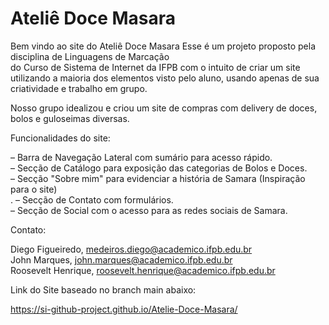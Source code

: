 # Ateliê Doce Masara
Bem vindo ao site do Ateliê Doce Masara
 Esse é um projeto proposto pela disciplina de Linguagens de Marcação <br>
 do Curso de Sistema de Internet da IFPB com o intuito de criar um site <br>
 utilizando a maioria dos elementos visto pelo aluno, usando apenas de sua <br>
 criatividade e trabalho em grupo.

 Nosso grupo idealizou e criou um site de compras com delivery de doces, bolos e guloseimas diversas.

Funcionalidades do site:

 – Barra de Navegação Lateral com sumário para acesso rápido. <br>
 – Secção de Catálogo para exposição das categorias de Bolos e Doces. <br>
 – Secção "Sobre mim" para evidenciar a história de Samara (Inspiração para o site) <br>.
 – Secção de Contato com formulários. <br>
 – Secção de Social com o acesso para as redes sociais de Samara. <br>

Contato:

 Diego Figueiredo, medeiros.diego@academico.ifpb.edu.br <br>
 John Marques, john.marques@academico.ifpb.edu.br <br>
 Roosevelt Henrique, roosevelt.henrique@academico.ifpb.edu.br <br>

 Link do Site baseado no branch main abaixo:

 https://si-github-project.github.io/Atelie-Doce-Masara/
